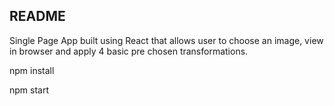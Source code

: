 ## README

Single Page App built using React that allows user to choose an image, view in
browser and apply 4 basic pre chosen transformations.

npm install

npm start
